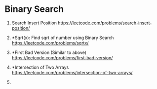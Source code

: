 # Binary Search

1. Search Insert Position
   https://leetcode.com/problems/search-insert-position/

2. *Sqrt(x): Find sqrt of number using Binary Search
   https://leetcode.com/problems/sqrtx/

3. *First Bad Version (Similar to above)
   https://leetcode.com/problems/first-bad-version/

4. *Intersection of Two Arrays
   https://leetcode.com/problems/intersection-of-two-arrays/

5. 